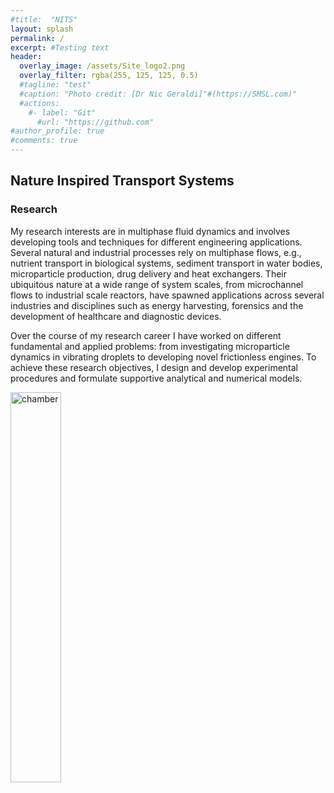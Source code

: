 ```yaml
---
#title:  "NITS"
layout: splash
permalink: /
excerpt: #Testing text
header:
  overlay_image: /assets/Site_logo2.png
  overlay_filter: rgba(255, 125, 125, 0.5)
  #tagline: "test"
  #caption: "Photo credit: [Dr Nic Geraldi]"#(https://SMSL.com)"
  #actions:
    #- label: "Git"
      #url: "https://github.com"  
#author_profile: true
#comments: true
---
```

## Nature Inspired Transport Systems

### Research

My research interests are in multiphase fluid dynamics and involves developing tools and techniques for different engineering applications. Several natural and industrial processes rely on multiphase flows, e.g., nutrient transport in biological systems, sediment transport in water bodies, microparticle production, drug delivery and heat exchangers. Their ubiquitous nature at a wide range of system scales, from microchannel flows to industrial scale reactors, have spawned applications across several industries and disciplines such as energy harvesting, forensics and the development of healthcare and diagnostic devices.

Over the course of my research career I have worked on different fundamental and applied problems: from investigating microparticle dynamics in vibrating droplets to developing novel frictionless engines. To achieve these research objectives, I design and develop experimental procedures and formulate supportive analytical and numerical models.

<img src="{{ site.url }}{{ site.baseurl }}/assets/researchims/res_int.png" alt="chamber" width="40%">

